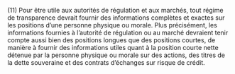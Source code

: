 (11) Pour être utile aux autorités de régulation et aux marchés, tout régime de transparence devrait fournir des informations complètes et exactes sur les positions d’une personne physique ou morale. Plus précisément, les informations fournies à l’autorité de régulation ou au marché devraient tenir compte aussi bien des positions longues que des positions courtes, de manière à fournir des informations utiles quant à la position courte nette détenue par la personne physique ou morale sur des actions, des titres de la dette souveraine et des contrats d’échanges sur risque de crédit.